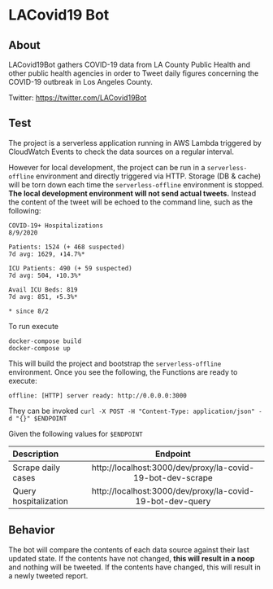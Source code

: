 # LACovid19 Bot

## About

LACovid19Bot gathers COVID-19 data from LA County Public Health and other public health agencies in order to Tweet daily figures concerning the COVID-19 outbreak in Los Angeles County.

Twitter: https://twitter.com/LACovid19Bot

## Test

The project is a serverless application running in AWS Lambda triggered by CloudWatch Events to check the data sources on a regular interval.

However for local development, the project can be run in a `serverless-offline` environment and directly triggered via HTTP. Storage (DB & cache) will be torn down each time the `serverless-offline` environment is stopped. **The local development environment will not send actual tweets.** Instead the content of the tweet will be echoed to the command line, such as the following:

```
COVID-19+ Hospitalizations
8/9/2020

Patients: 1524 (+ 468 suspected)
7d avg: 1629, ⬇14.7%*

ICU Patients: 490 (+ 59 suspected)
7d avg: 504, ⬇10.3%*

Avail ICU Beds: 819
7d avg: 851, ⬇5.3%*

* since 8/2
```

To run execute

````
docker-compose build
docker-compose up
````

This will build the project and bootstrap the `serverless-offline` environment. Once you see the following, the Functions are ready to execute:

````
offline: [HTTP] server ready: http://0.0.0.0:3000
````

They can be invoked `curl -X POST -H "Content-Type: application/json" -d "{}" $ENDPOINT`

Given the following values for `$ENDPOINT`

| Description      | Endpoint    | 
| :------------- | :----------: | 
|  Scrape daily cases | http://localhost:3000/dev/proxy/la-covid-19-bot-dev-scrape |
| Query hospitalization  | http://localhost:3000/dev/proxy/la-covid-19-bot-dev-query | 

## Behavior

The bot will compare the contents of each data source against their last updated state. If the contents have not changed, **this will result in a noop** and nothing will be tweeted. If the contents have changed, this will result in a newly tweeted report.
